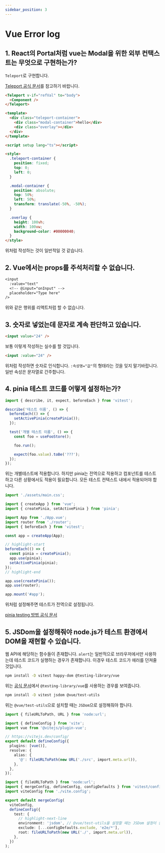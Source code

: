 ```yaml
---
sidebar_position: 3
---
```


# Vue Error log

## 1. React의 Portal처럼 vue는 Modal을 위한 외부 컨택스트는 무엇으로 구현하는가?

`Teleport`로 구현합니다.

[Teleport 공식 문서](https://vuejs.org/guide/built-ins/teleport.html#basic-usage)를 참고하기 바랍니다.

```html title="view/ExamplePage.vue"
<Teleport v-if="refVal" to="body">
  <Component />
</Teleport>
```

```html title="ModalComponent.vue"
<template>
  <div class="teleport-container">
    <div class="modal-container">hello</div>
    <div class="overlay"></div>
  </div>
</template>

<script setup lang="ts"></script>

<style>
  .teleport-container {
    position: fixed;
    top: 0;
    left: 0;
  }

  .modal-container {
    position: absolute;
    top: 50%;
    left: 50%;
    transform: translate(-50%, -50%);
  }

  .overlay {
    height: 100vh;
    width: 100vw;
    background-color: #00000040;
  }
</style>
```

위처럼 작성하는 것이 일반적일 것 같습니다.

## 2. Vue에서는 props를 주석처리할 수 없습니다.

```txt
<input
  :value="text"
  <!-- @input="onInput" -->
  placeholder="Type here"
/>
```

위와 같은 행위를 리액트처럼 할 수 없습니다.

## 3. 숫자로 넣었는데 문자로 계속 판단하고 있습니다.

```html
<input value="24" />
```

보통 이렇게 작성하는 실수를 할 것입니다.

```html
<input :value="24" />
```

위처럼 작성하면 숫자로 인식합니다. `:속성명="값"`의 형태라는 것을 잊지 말기바랍니다. 일반 속성은 문자열로 간주합니다.

## 4. pinia 테스트 코드를 어떻게 설정하는가?

```ts
import { describe, it, expect, beforeEach } from 'vitest';

describe('테스트 이름', () => {
  beforeEach(() => {
    setActivePinia(createPinia());
  });

  test('개별 테스트 이름', () => {
    const foo = useFooStore();

    foo.run();

    expect(foo.value).toBe('???');
  });
});
```

위는 개별테스트에 적용합니다. 하지만 pinia는 전역으로 적용하고 컴포넌트를 테스트하고 다른 상황에서도 적용이 필요합니다. 모든 테스트 컨텍스트 내에서 적용되어야 합니다.

```ts title="main.ts"
import './assets/main.css';

import { createApp } from 'vue';
import { createPinia, setActivePinia } from 'pinia';

import App from './App.vue';
import router from './router';
import { beforeEach } from 'vitest';

const app = createApp(App);

// highlight-start
beforeEach(() => {
  const pinia = createPinia();
  app.use(pinia);
  setActivePinia(pinia);
});
// highlight-end

app.use(createPinia());
app.use(router);

app.mount('#app');
```

위처럼 설정해주면 테스트가 전역으로 설정됩니다.

[pinia testing 방법 공식 문서](https://pinia.vuejs.org/cookbook/testing.html#Unit-testing-a-store)

## 5. JSDom을 설정해줘야 node.js가 테스트 환경에서 DOM을 재현할 수 있습니다.

웹 API에 해당하는 함수들이 존재합니다. `alert`는 일반적으로 브라우저에서만 사용하는데 테스트 코드가 실행하는 경우가 존재합니다. 이경우 테스트 코드가 에러를 던져줄 것입니다.

```sh
npm install -D vitest happy-dom @testing-library/vue
```

위는 [공식 문서](https://vuejs.org/guide/scaling-up/testing.html#recipes)에서 `@testing-library/vue`를 사용하는 경우를 보여줍니다.

```sh
npm install -D vitest jsdom @vue/test-utils
```

위는 `@vue/test-utils`으로 설치할 때는 `JSDom`으로 설정해줘야 합니다.

```ts title="vite.config.ts"
import { fileURLToPath, URL } from 'node:url';

import { defineConfig } from 'vite';
import vue from '@vitejs/plugin-vue';

// https://vitejs.dev/config/
export default defineConfig({
  plugins: [vue()],
  resolve: {
    alias: {
      '@': fileURLToPath(new URL('./src', import.meta.url)),
    },
  },
});
```

```ts title="vitest.config.ts"
import { fileURLToPath } from 'node:url';
import { mergeConfig, defineConfig, configDefaults } from 'vitest/config';
import viteConfig from './vite.config';

export default mergeConfig(
  viteConfig,
  defineConfig({
    test: {
      // highlight-next-line
      environment: 'jsdom', // @vue/test-utils을 설정할 때는 JSDom 설정이 중요합니다.
      exclude: [...configDefaults.exclude, 'e2e/*'],
      root: fileURLToPath(new URL('./', import.meta.url)),
    },
  })
);
```
